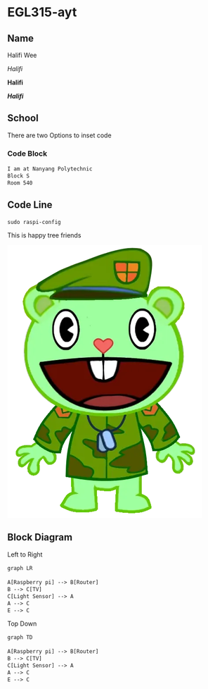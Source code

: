 # EGL315-ayt

## Name
Halifi Wee

*Halifi*

**Halifi**

***Halifi***

## School
There are two Options to inset code 

### Code Block
```
I am at Nanyang Polytechnic
Block S
Room 540
```
## Code Line
`sudo raspi-config`

This is happy tree friends

![Alt text](images/FlippyStance_-Fixed-.webp)

## Block Diagram

Left to Right
```mermaid
graph LR

A[Raspberry pi] --> B[Router] 
B --> C[TV]
C[Light Sensor] --> A
A --> C
E --> C  
```
Top Down
```mermaid
graph TD

A[Raspberry pi] --> B[Router] 
B --> C[TV]
C[Light Sensor] --> A
A --> C
E --> C 
```

